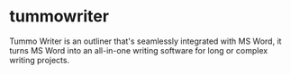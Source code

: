 # tummowriter
Tummo Writer is an outliner that's seamlessly integrated with MS Word, it turns MS Word into an all-in-one writing software for long or complex writing projects.
